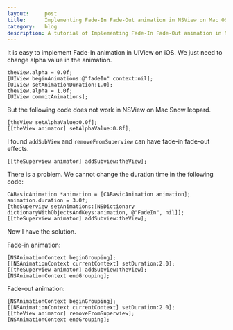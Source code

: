 ```yaml
---
layout:     post
title:      Implementing Fade-In Fade-Out animation in NSView on Mac OS X
category:   blog
description: A tutorial of Implementing Fade-In Fade-Out animation in NSView on Mac OS X
---
```


It is easy to implement Fade-In animation in UIView on iOS. We just need to change alpha value in the animation.

```
theView.alpha = 0.0f;
[UIView beginAnimations:@"fadeIn" context:nil];
[UIView setAnimationDuration:1.0];
theView.alpha = 1.0f;
[UIView commitAnimations];
```

But the following code does not work in NSView on Mac Snow leopard.

```
[theView setAlphaValue:0.0f];
[[theView animator] setAlphaValue:0.8f];
```

I found `addSubView` and `removeFromSuperview` can have fade-in fade-out effects.

```
[[theSuperview animator] addSubview:theView];
```

There is a problem. We cannot change the duration time in the following code:

```
CABasicAnimation *animation = [CABasicAnimation animation];
animation.duration = 3.0f;
[theSuperview setAnimations:[NSDictionary dictionaryWithObjectsAndKeys:animation, @"FadeIn", nil]];
[[theSuperview animator] addSubview:theView];
```

Now I have the solution.

Fade-in animation:

```
[NSAnimationContext beginGrouping];
[[NSAnimationContext currentContext] setDuration:2.0];
[[theSuperview animator] addSubview:theView];
[NSAnimationContext endGrouping];
```

Fade-out animation:

```
[NSAnimationContext beginGrouping];
[[NSAnimationContext currentContext] setDuration:2.0];
[[theView animator] removeFromSuperview];
[NSAnimationContext endGrouping];
```


